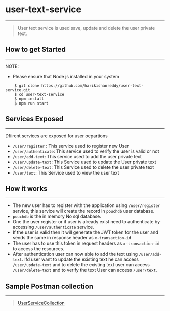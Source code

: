 # user-text-service
---------------------

> User text service is used save, update and delete the user private text.

## How to get Started
----------------------

NOTE: 
  - Please ensure that Node js installed in your system

```shell
    $ git clone https://github.com/harikishanreddy/user-text-service.git
    $ cd user-text-service
    $ npm install
    $ npm run start
```

## Services Exposed
--------------------
 
Dfiirent services are exposed for user oepartions 

- ```/user/register``` : This service used to register new User
- ```/user/authenticate```: This service used to verify the user is valid or not
- ```/user/add-text```: This service used to add the user private text
- ```/user/update-text```: This Service used to update the User private text
- ```/user/delete-text```: This Service used to delete the user private text
- ```/user/text```: This Service used to view the user text

## How it works
----------------

- The new user has to register with the application using ```/user/register``` service, this service will create the record in ```pouchdb``` user database.
- ```pouchdb``` is the in memory No sql database.
- One the user register or if user is already exist need to authenticate by accessing ```/user/authenticate``` service.
- If the user is valid then it will generate the JWT token for the user and sends the same in response header as ```x-transaction-id```
- The user has to use this token in request headers as ```x-transaction-id``` to access the resources.
- After authentication user can now able to add the text using ```/user/add-text```. Ifd user want to update the existing text he can access  ```/user/update-text``` and to delete the existing text user can access ```/user/delete-text``` and to verify the text User can access ```/user/text```.

## Sample Postman collection
----------------------------
> [UserServiceCollection](https://www.getpostman.com/collections/0bcbebdba7a02558a201)


